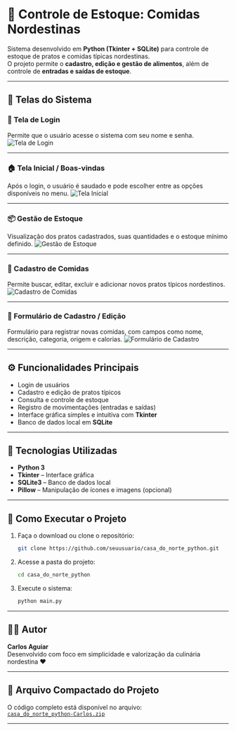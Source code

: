 # 🥘 Controle de Estoque: Comidas Nordestinas

Sistema desenvolvido em **Python (Tkinter + SQLite)** para controle de estoque de pratos e comidas típicas nordestinas.  
O projeto permite o **cadastro, edição e gestão de alimentos**, além de controle de **entradas e saídas de estoque**.

---

## 📸 Telas do Sistema

### 🔐 Tela de Login
Permite que o usuário acesse o sistema com seu nome e senha.
![Tela de Login](cf33ea59-7712-4e71-8003-42167e6004d9.png)

---

### 🏠 Tela Inicial / Boas-vindas
Após o login, o usuário é saudado e pode escolher entre as opções disponíveis no menu.
![Tela Inicial](128958ac-3f01-43de-a83c-d7486f7a5945.png)

---

### 📦 Gestão de Estoque
Visualização dos pratos cadastrados, suas quantidades e o estoque mínimo definido.
![Gestão de Estoque](1b8a18af-a71b-4c91-84d0-31b7a679d76e.png)

---

### 🍛 Cadastro de Comidas
Permite buscar, editar, excluir e adicionar novos pratos típicos nordestinos.
![Cadastro de Comidas](a424f1cc-b125-4be1-bffd-4a2874e0a6f3.png)

---

### 📝 Formulário de Cadastro / Edição
Formulário para registrar novas comidas, com campos como nome, descrição, categoria, origem e calorias.
![Formulário de Cadastro](ea796da4-6433-47fa-94c4-415bf4858383.png)

---

## ⚙️ Funcionalidades Principais

- Login de usuários
- Cadastro e edição de pratos típicos
- Consulta e controle de estoque
- Registro de movimentações (entradas e saídas)
- Interface gráfica simples e intuitiva com **Tkinter**
- Banco de dados local em **SQLite**

---

## 🧰 Tecnologias Utilizadas

- **Python 3**
- **Tkinter** – Interface gráfica
- **SQLite3** – Banco de dados local
- **Pillow** – Manipulação de ícones e imagens (opcional)

---

## 💾 Como Executar o Projeto

1. Faça o download ou clone o repositório:
   ```bash
   git clone https://github.com/seuusuario/casa_do_norte_python.git
   ```

2. Acesse a pasta do projeto:
   ```bash
   cd casa_do_norte_python
   ```

3. Execute o sistema:
   ```bash
   python main.py
   ```

---

## 👨‍💻 Autor

**Carlos Aguiar**  
Desenvolvido com foco em simplicidade e valorização da culinária nordestina ❤️  

---

## 📂 Arquivo Compactado do Projeto

O código completo está disponível no arquivo:  
[`casa_do_norte_python-Carlos.zip`](casa_do_norte_python-Carlos.zip)

---
